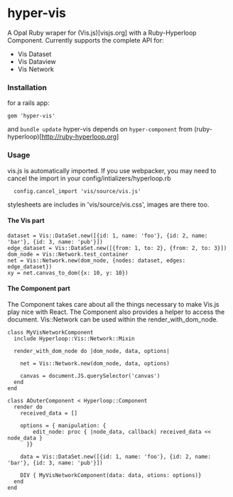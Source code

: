 # hyper-vis

A Opal Ruby wraper for (Vis.js)[visjs.org] with a Ruby-Hyperloop Component.
Currently supports the complete API for:
- Vis Dataset
- Vis Dataview
- Vis Network

### Installation
for a rails app:
```
gem 'hyper-vis'
```
and `bundle update`
hyper-vis depends on `hyper-component` from (ruby-hyperloop)[http://ruby-hyperloop.org]

### Usage

vis.js is automatically imported. If you use webpacker, you may need to cancel the import in your config/intializers/hyperloop.rb
```
  config.cancel_import 'vis/source/vis.js'
```
stylesheets are includes in 'vis/source/vis.css', images are there too.

#### The Vis part
```
dataset = Vis::DataSet.new([{id: 1, name: 'foo'}, {id: 2, name: 'bar'}, {id: 3, name: 'pub'}])
edge_dataset = Vis::DataSet.new([{from: 1, to: 2}, {from: 2, to: 3}])
dom_node = Vis::Network.test_container
net = Vis::Network.new(dom_node, {nodes: dataset, edges: edge_dataset})
xy = net.canvas_to_dom({x: 10, y: 10})
```
#### The Component part
The Component takes care about all the things necessary to make Vis.js play nice with React.
The Component also provides a helper to access the document.
Vis::Network can be used within the render_with_dom_node.
```
class MyVisNetworkComponent
  include Hyperloop::Vis::Network::Mixin

  render_with_dom_node do |dom_node, data, options|

    net = Vis::Network.new(dom_node, data, options)

    canvas = document.JS.querySelector('canvas')
  end
end

class AOuterComponent < Hyperloop::Component
  render do
    received_data = []

    options = { manipulation: {
        edit_node: proc { |node_data, callback| received_data << node_data }
      }}

    data = Vis::DataSet.new([{id: 1, name: 'foo'}, {id: 2, name: 'bar'}, {id: 3, name: 'pub'}])
    
    DIV { MyVisNetworkComponent(data: data, otions: options)}
  end
end
```